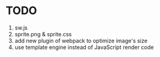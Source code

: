# TODO

1. sw.js
2. sprite.png & sprite.css
3. add new plugin of webpack to optimize image's size
4. use template engine instead of JavaScript render code
